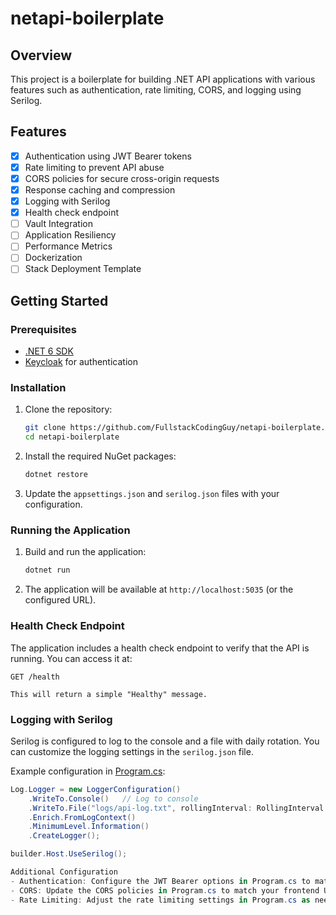 # netapi-boilerplate

## Overview

This project is a boilerplate for building .NET API applications with various features such as authentication, rate limiting, CORS, and logging using Serilog.

## Features

- [x] Authentication using JWT Bearer tokens
- [x] Rate limiting to prevent API abuse
- [x] CORS policies for secure cross-origin requests
- [x] Response caching and compression
- [x] Logging with Serilog
- [x] Health check endpoint
- [ ] Vault Integration
- [ ] Application Resiliency
- [ ] Performance Metrics
- [ ] Dockerization
- [ ] Stack Deployment Template

## Getting Started

### Prerequisites

- [.NET 6 SDK](https://dotnet.microsoft.com/download/dotnet/6.0)
- [Keycloak](https://www.keycloak.org/) for authentication

### Installation

1. Clone the repository:
    ```sh
    git clone https://github.com/FullstackCodingGuy/netapi-boilerplate.git
    cd netapi-boilerplate
    ```

2. Install the required NuGet packages:
    ```sh
    dotnet restore
    ```

3. Update the `appsettings.json` and `serilog.json` files with your configuration.

### Running the Application

1. Build and run the application:
    ```sh
    dotnet run
    ```

2. The application will be available at `http://localhost:5035` (or the configured URL).

### Health Check Endpoint

The application includes a health check endpoint to verify that the API is running. You can access it at:


```
GET /health

This will return a simple "Healthy" message.
```

### Logging with Serilog

Serilog is configured to log to the console and a file with daily rotation. You can customize the logging settings in the `serilog.json` file.

Example configuration in [Program.cs](http://_vscodecontentref_/1):

```csharp
Log.Logger = new LoggerConfiguration()
    .WriteTo.Console()   // Log to console
    .WriteTo.File("logs/api-log.txt", rollingInterval: RollingInterval.Day) // Log to a file (daily rotation)
    .Enrich.FromLogContext()
    .MinimumLevel.Information()
    .CreateLogger();

builder.Host.UseSerilog();

Additional Configuration
- Authentication: Configure the JWT Bearer options in Program.cs to match your Keycloak settings.
- CORS: Update the CORS policies in Program.cs to match your frontend URLs.
- Rate Limiting: Adjust the rate limiting settings in Program.cs as needed.
